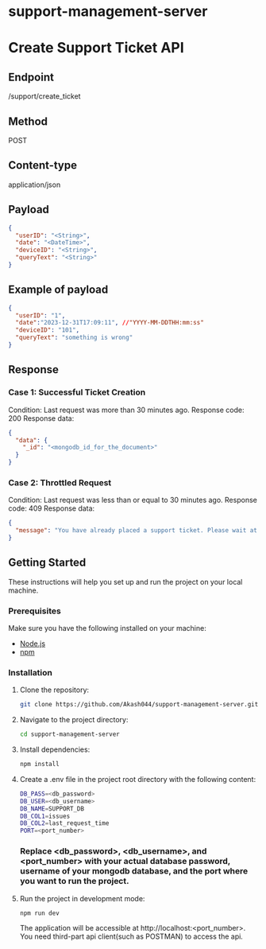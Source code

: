 # support-management-server

# Create Support Ticket API

## Endpoint

/support/create_ticket
## Method

POST
## Content-type

application/json
## Payload

```json
{
  "userID": "<String>",
  "date": "<DateTime>",
  "deviceID": "<String>",
  "queryText": "<String>"
}
```
## Example of payload
```json
{
  "userID": "1",
  "date":"2023-12-31T17:09:11", //"YYYY-MM-DDTHH:mm:ss"
  "deviceID": "101",
  "queryText": "something is wrong"
}
```

## Response

### Case 1: Successful Ticket Creation

Condition: Last request was more than 30 minutes ago.
Response code: 200
Response data:
   ```json
   {
     "data": {
       "_id": "<mongodb_id_for_the_document>"
     }
   }
 ```
### Case 2: Throttled Request

Condition: Last request was less than or equal to 30 minutes ago.
Response code: 409
Response data:
```json
{
  "message": "You have already placed a support ticket. Please wait at least one hour before sending another request."
}
```


## Getting Started

These instructions will help you set up and run the project on your local machine.

### Prerequisites

Make sure you have the following installed on your machine:

- [Node.js](https://nodejs.org/)
- [npm](https://www.npmjs.com/)

### Installation

1. Clone the repository:

   ```bash
   git clone https://github.com/Akash044/support-management-server.git
2. Navigate to the project directory:
   ```bash
   cd support-management-server
3. Install dependencies:
   ```bash
   npm install
4. Create a .env file in the project root directory with the following content:
   ```bash
   DB_PASS=<db_password>
   DB_USER=<db_username>
   DB_NAME=SUPPORT_DB
   DB_COL1=issues
   DB_COL2=last_request_time
   PORT=<port_number>
   ```
   ### Replace <db_password>, <db_username>, and <port_number> with your actual database password, username of your mongodb database, and the port where you want to run the project.

5. Run the project in development mode:
   ```bash
   npm run dev
   ```
   The application will be accessible at http://localhost:<port_number>. You need third-part api client(such as POSTMAN) to access the api.
